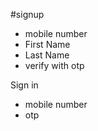 #signup 
 - mobile number
 - First Name
 - Last Name
 - verify with otp

Sign in 
 - mobile number
 - otp <twilio verify>
